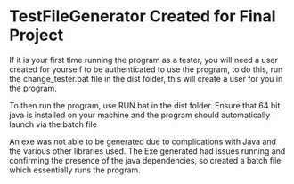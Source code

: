 # TestFileGenerator Created for Final Project

If it is your first time running the program as a tester, you will need a user created for yourself to be authenticated to use the program, to do this, run the change_tester.bat file in the dist folder, this will create a user for you in the program.

To then run the program, use RUN.bat in the dist folder. Ensure that 64 bit java is installed on your machine and the program should automatically launch via the batch file

An exe was not able to be generated due to complications with Java and the various other libraries used. The Exe generated had issues running and confirming the presence of the java dependencies, so created a batch file which essentially runs the program.